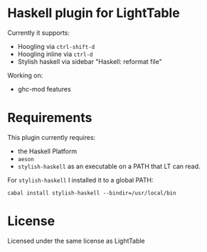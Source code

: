 Haskell plugin for LightTable
===

Currently it supports:
* Hoogling via `ctrl-shift-d`
* Hoogling inline via `ctrl-d`
* Stylish haskell via sidebar "Haskell: reformat file"

Working on:
* ghc-mod features

Requirements
===

This plugin currently requires:
* the Haskell Platform
* `aeson`
* `stylish-haskell` as an executable on a PATH that LT can read.

For `stylish-haskell` I installed it to a global PATH:

```
cabal install stylish-haskell --bindir=/usr/local/bin
```



License
===

Licensed under the same license as LightTable
